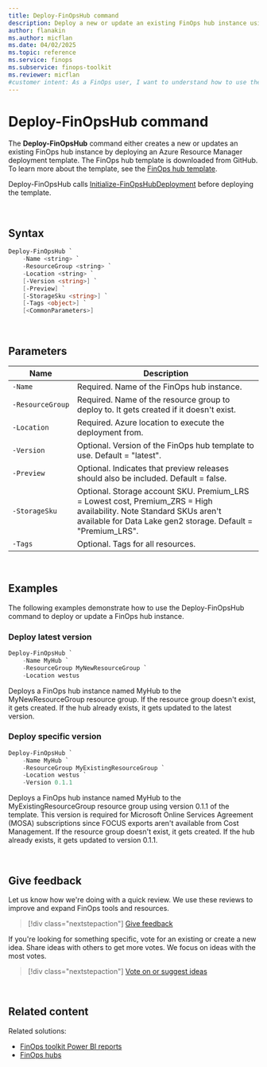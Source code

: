 ```yaml
---
title: Deploy-FinOpsHub command
description: Deploy a new or update an existing FinOps hub instance using the Deploy-FinOpsHub command in the FinOpsToolkit module.
author: flanakin
ms.author: micflan
ms.date: 04/02/2025
ms.topic: reference
ms.service: finops
ms.subservice: finops-toolkit
ms.reviewer: micflan
#customer intent: As a FinOps user, I want to understand how to use the what Deploy-FinOpsHub command in the FinOpsToolkit module.
---
```


<!-- markdownlint-disable-next-line MD025 -->
# Deploy-FinOpsHub command

The **Deploy-FinOpsHub** command either creates a new or updates an existing FinOps hub instance by deploying an Azure Resource Manager deployment template. The FinOps hub template is downloaded from GitHub. To learn more about the template, see the [FinOps hub template](../../hubs/template.md).

Deploy-FinOpsHub calls [Initialize-FinOpsHubDeployment](Initialize-FinOpsHubDeployment.md) before deploying the template.

<br>

## Syntax

```powershell
Deploy-FinOpsHub `
    -Name <string> `
    -ResourceGroup <string> `
    -Location <string> `
    [-Version <string>] `
    [-Preview] `
    [-StorageSku <string>] `
    [-Tags <object>] `
    [<CommonParameters>]
```

<br>

## Parameters

| Name             | Description                                                                                                                                                                         |
| ---------------- | ----------------------------------------------------------------------------------------------------------------------------------------------------------------------------------- |
| `‑Name`          | Required. Name of the FinOps hub instance.                                                                                                                                          |
| `‑ResourceGroup` | Required. Name of the resource group to deploy to. It gets created if it doesn't exist.                                                                                             |
| `‑Location`      | Required. Azure location to execute the deployment from.                                                                                                                            |
| `‑Version`       | Optional. Version of the FinOps hub template to use. Default = "latest".                                                                                                            |
| `‑Preview`       | Optional. Indicates that preview releases should also be included. Default = false.                                                                                                 |
| `‑StorageSku`    | Optional. Storage account SKU. Premium_LRS = Lowest cost, Premium_ZRS = High availability. Note Standard SKUs aren't available for Data Lake gen2 storage. Default = "Premium_LRS". |
| `‑Tags`          | Optional. Tags for all resources.                                                                                                                                                   |

<br>

## Examples

The following examples demonstrate how to use the Deploy-FinOpsHub command to deploy or update a FinOps hub instance.

### Deploy latest version

```powershell
Deploy-FinOpsHub `
    -Name MyHub `
    -ResourceGroup MyNewResourceGroup `
    -Location westus
```

Deploys a FinOps hub instance named MyHub to the MyNewResourceGroup resource group. If the resource group doesn't exist, it gets created. If the hub already exists, it gets updated to the latest version.

### Deploy specific version

```powershell
Deploy-FinOpsHub `
    -Name MyHub `
    -ResourceGroup MyExistingResourceGroup `
    -Location westus `
    -Version 0.1.1
```

Deploys a FinOps hub instance named MyHub to the MyExistingResourceGroup resource group using version 0.1.1 of the template. This version is required for Microsoft Online Services Agreement (MOSA) subscriptions since FOCUS exports aren't available from Cost Management. If the resource group doesn't exist, it gets created. If the hub already exists, it gets updated to version 0.1.1.

<br>

## Give feedback

Let us know how we're doing with a quick review. We use these reviews to improve and expand FinOps tools and resources.

> [!div class="nextstepaction"]
> [Give feedback](https://portal.azure.com/#view/HubsExtension/InProductFeedbackBlade/extensionName/FinOpsToolkit/cesQuestion/How%20easy%20or%20hard%20is%20it%20to%20use%20the%20FinOps%20toolkit%20PowerShell%20module%3F/cvaQuestion/How%20valuable%20are%20the%20FinOps%20toolkit%20PowerShell%20module%3F/surveyId/FTK0.12/bladeName/PowerShell/featureName/Hubs.DeployHub)

If you're looking for something specific, vote for an existing or create a new idea. Share ideas with others to get more votes. We focus on ideas with the most votes.

> [!div class="nextstepaction"]
> [Vote on or suggest ideas](https://github.com/microsoft/finops-toolkit/issues?q=is%3Aissue%20is%3Aopen%20label%3A%22Tool%3A%20PowerShell%22%20sort%3A"reactions-%2B1-desc")

<br>

## Related content

Related solutions:

- [FinOps toolkit Power BI reports](../../power-bi/reports.md)
- [FinOps hubs](../../hubs/finops-hubs-overview.md)


<br>
